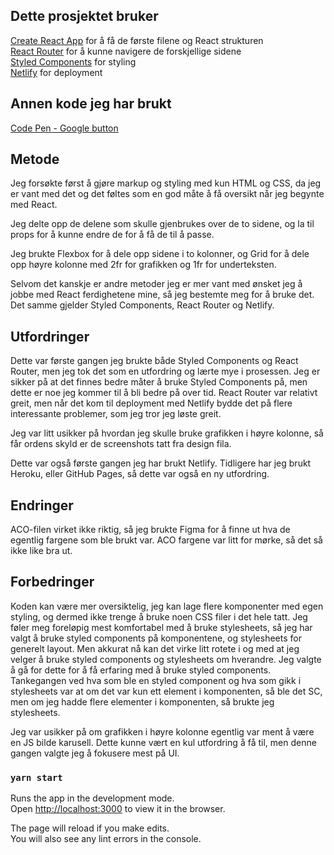 ## Dette prosjektet bruker

[Create React App](https://github.com/facebook/create-react-app) for å få de første filene og React strukturen\
[React Router](https://reactrouter.com/web/guides/quick-start) for å kunne navigere de forskjellige sidene\
[Styled Components](https://styled-components.com/) for styling\
[Netlify](https://netlify.com/) for deployment


## Annen kode jeg har brukt

[Code Pen - Google button](https://codepen.io/mupkoo/pen/YgddgB)

## Metode

Jeg forsøkte først å gjøre markup og styling med kun HTML og CSS, da jeg er vant med det og det føltes
som en god måte å få oversikt når jeg begynte med React. 

Jeg delte opp de delene som skulle gjenbrukes over de to sidene, og la til props for å kunne endre de
for å få de til å passe.

Jeg brukte Flexbox for å dele opp sidene i to kolonner, og Grid for å dele opp høyre kolonne med 2fr
for grafikken og 1fr for underteksten.

Selvom det kanskje er andre metoder jeg er mer vant med ønsket jeg å jobbe med React ferdighetene mine,
så jeg bestemte meg for å bruke det. Det samme gjelder Styled Components, React Router og Netlify.

## Utfordringer

Dette var første gangen jeg brukte både Styled Components og React Router, men jeg tok det som en
utfordring og lærte mye i prosessen. Jeg er sikker på at det finnes bedre måter å bruke Styled 
Components på, men dette er noe jeg kommer til å bli bedre på over tid. React Router var relativt
greit, men når det kom til deployment med Netlify bydde det på flere interessante problemer, som
jeg tror jeg løste greit.

Jeg var litt usikker på hvordan jeg skulle bruke grafikken i høyre kolonne, så får ordens skyld er
de screenshots tatt fra design fila.

Dette var også første gangen jeg har brukt Netlify. Tidligere har jeg brukt Heroku, eller GitHub Pages,
så dette var også en ny utfordring. 

## Endringer

ACO-filen virket ikke riktig, så jeg brukte Figma for å finne ut hva de egentlig fargene som ble 
brukt var. ACO fargene var litt for mørke, så det så ikke like bra ut.

## Forbedringer

Koden kan være mer oversiktelig, jeg kan lage flere komponenter med egen styling, og dermed ikke 
trenge å bruke noen CSS filer i det hele tatt. Jeg føler meg foreløpig mest komfortabel med å 
bruke stylesheets, så jeg har valgt å bruke styled components på komponentene, og stylesheets 
for generelt layout. Men akkurat nå kan det virke litt rotete i og med at jeg velger å bruke 
styled components og stylesheets om hverandre. Jeg valgte å gå for dette for å få erfaring med å
bruke styled components. Tankegangen ved hva som ble en styled component og hva som gikk i 
stylesheets var at om det var kun ett element i komponenten, så ble det SC, men om jeg hadde flere
elementer i komponenten, så brukte jeg stylesheets.

Jeg var usikker på om grafikken i høyre kolonne egentlig var ment å være en JS bilde karusell.
Dette kunne vært en kul utfordring å få til, men denne gangen valgte jeg å fokusere mest på UI.

### `yarn start`

Runs the app in the development mode.\
Open [http://localhost:3000](http://localhost:3000) to view it in the browser.

The page will reload if you make edits.\
You will also see any lint errors in the console.

